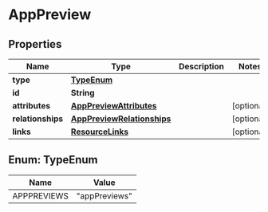 

# AppPreview


## Properties

| Name | Type | Description | Notes |
|------------ | ------------- | ------------- | -------------|
|**type** | [**TypeEnum**](#TypeEnum) |  |  |
|**id** | **String** |  |  |
|**attributes** | [**AppPreviewAttributes**](AppPreviewAttributes.md) |  |  [optional] |
|**relationships** | [**AppPreviewRelationships**](AppPreviewRelationships.md) |  |  [optional] |
|**links** | [**ResourceLinks**](ResourceLinks.md) |  |  [optional] |



## Enum: TypeEnum

| Name | Value |
|---- | -----|
| APPPREVIEWS | &quot;appPreviews&quot; |



